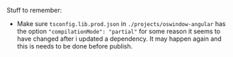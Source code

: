 Stuff to remember:

- Make sure `tsconfig.lib.prod.json` in `./projects/oswindow-angular` has the option `"compilationMode": "partial"` for some reason it seems to have changed after i updated a dependency. It may happen again and this is needs to be done before publish.